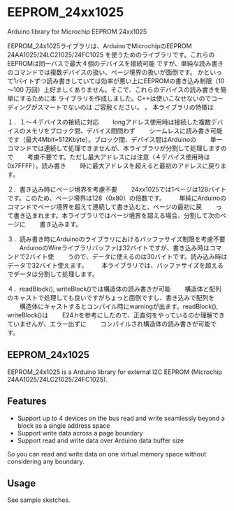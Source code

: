 # EEPROM_24xx1025
 Arduino library for Microchip EEPROM 24xx1025

EEPROM_24x1025ライブラリは、ArduinoでMicrochipのEEPROM 24AA1025/24LC21025/24FC1025
を使うためのライブラリです。これらのEEPROMは同一バスで最大４個のデバイスを接続可能
ですが、単純な読み書きのコマンドでは複数デバイスの扱い、ページ境界の扱いが面倒です。
かといって1バイトずつ読み書きしていては効率が悪い上にEEPROMの書き込み制限（10～100
万回）上好ましくありません。そこで、これらのデバイスの読み書きを簡単にするために本
ライブラリを作成しました。C++は使いこなせないのでコーディングがスマートでないのは
ご容赦ください。
。
本ライブラリの特徴は

１．１～４デバイスの接続に対応
　　longアドレス使用時は接続した複数デバイスのメモリをブロック間、デバイス間問わず
　　シームレスに読み書き可能です（最大4Mbit=512Kbyte）。ブロック間、デバイス間はArduinoの
　　単一コマンドでは連続して処理できませんが、本ライブラリが分割して処理しますので
　　考慮不要です。ただし最大アドレスには注意（４デバイス使用時は0x7FFFF）。読み書き
　　時に最大アドレスを超えると最初のアドレスに戻ります。

２．書き込み時にページ境界を考慮不要
　　24xx1025では1ページは128バイトです。このため、ページ境界は128（0x80）の倍数です。
　　単純にArduinoのコマンドでページ境界を超えて連続して書き込むと、ページの最初に戻
　　って書き込まれます。本ライブラリではページ境界を超える場合、分割して次のページに
　　書き込みます。

３．読み書き時にArduinoのライブラリにおけるバッファサイズ制限を考慮不要
　　ArduinoのWireライブラリバッファは32バイトですが、書き込み時はコマンドで2バイト使
　　うので、データに使えるのは30バイトです。読み込み時はデータで32バイト使えます。
　　本ライブラリでは、バッファサイズを超えるでデータは分割して処理します。

４．readBlock(), writeBlock()では構造体の読み書きが可能
　　構造体と配列のキャストで処理しても良いですがちょっと面倒ですし、書き込みで配列を
　　構造体にキャストするとコンパイル時にwarningが出ます。readBlock(), writeBlock()は
　　E24.hを参考にしたので、正直何をやっているのか理解できていませんが、エラー出ずに
　　コンパイルされ構造体の読み書きが可能です。

## EEPROM_24x1025
EEPROM_24x1025 is a Arduino library for external I2C EEPROM (Microchip 24AA1025/24LC21025/24FC1025).

## Features
 * Support up to 4 devices on the bus read and write seamlessly beyond a block as a single address space
 * Support write data across a page boundary
 * Support read and write data over Arduino data buffer size

So you can read and write data on one virtual memory space without considering any boundary.

## Usage
See sample sketches.
